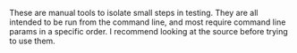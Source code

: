 These are manual tools to isolate small steps in testing. They are all intended to be run from the command line, and most require command line params in a specific order. I recommend looking at the source before trying to use them.
